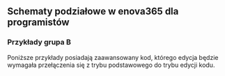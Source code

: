 ## Schematy podziałowe w enova365 dla programistów
### Przykłady grupa B

Poniższe przykłady posiadają zaawansowany kod, którego edycja będzie wymagała przełączenia się z trybu podstawowego do trybu edycji kodu.
